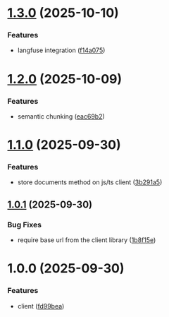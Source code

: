 # [1.3.0](https://github.com/url4irl/vectors-gateway/compare/v1.2.0...v1.3.0) (2025-10-10)


### Features

* langfuse integration ([f14a075](https://github.com/url4irl/vectors-gateway/commit/f14a0758ea93990176287f5adc177f266a8e6d80))

# [1.2.0](https://github.com/url4irl/vectors-gateway/compare/v1.1.0...v1.2.0) (2025-10-09)


### Features

* semantic chunking ([eac69b2](https://github.com/url4irl/vectors-gateway/commit/eac69b2a6fe55e25af8aad9e35acf943dba758d6))

# [1.1.0](https://github.com/url4irl/vectors-gateway/compare/v1.0.1...v1.1.0) (2025-09-30)


### Features

* store documents method on js/ts client ([3b291a5](https://github.com/url4irl/vectors-gateway/commit/3b291a5f470c0019d6d0aee5a63dd06ee7a83f63))

## [1.0.1](https://github.com/url4irl/vectors-gateway/compare/v1.0.0...v1.0.1) (2025-09-30)


### Bug Fixes

* require base url from the client library ([1b8f15e](https://github.com/url4irl/vectors-gateway/commit/1b8f15e69bef57b43a5bd48c7936e562592569f5))

# 1.0.0 (2025-09-30)


### Features

* client ([fd99bea](https://github.com/url4irl/vectors-gateway/commit/fd99bea96891af381b6588691d98eb50596b08ab))
